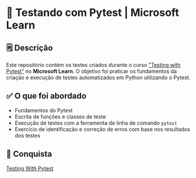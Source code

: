 # 🧪 Testando com Pytest | Microsoft Learn

## 🗒️ Descrição
Este repositório contém os testes criados durante o curso ["Testing with Pytest"](https://learn.microsoft.com/en-us/training/modules/test-python-with-pytest/) no **Microsoft Learn**. O objetivo foi praticar os fundamentos da criação e execução de testes automatizados em Python utilizando o Pytest.

## ✅ O que foi abordado

- Fundamentos do Pytest
- Escrita de funções e classes de teste
- Execução de testes com a ferramenta de linha de comando `pytest`
- Exercício de identificação e correção de erros com base nos resultados dos testes

## 🏅 Conquista
[Testing With Pytest](https://learn.microsoft.com/api/achievements/share/en-us/SidneyRibeiroSperandio-4393/JU7XM89T?sharingId=599AD29DF2F5616)
